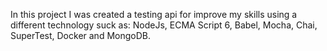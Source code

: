 In this project I was created a testing api for improve my skills using a different technology suck as: NodeJs, ECMA Script 6, Babel, Mocha, Chai, SuperTest, Docker and MongoDB.